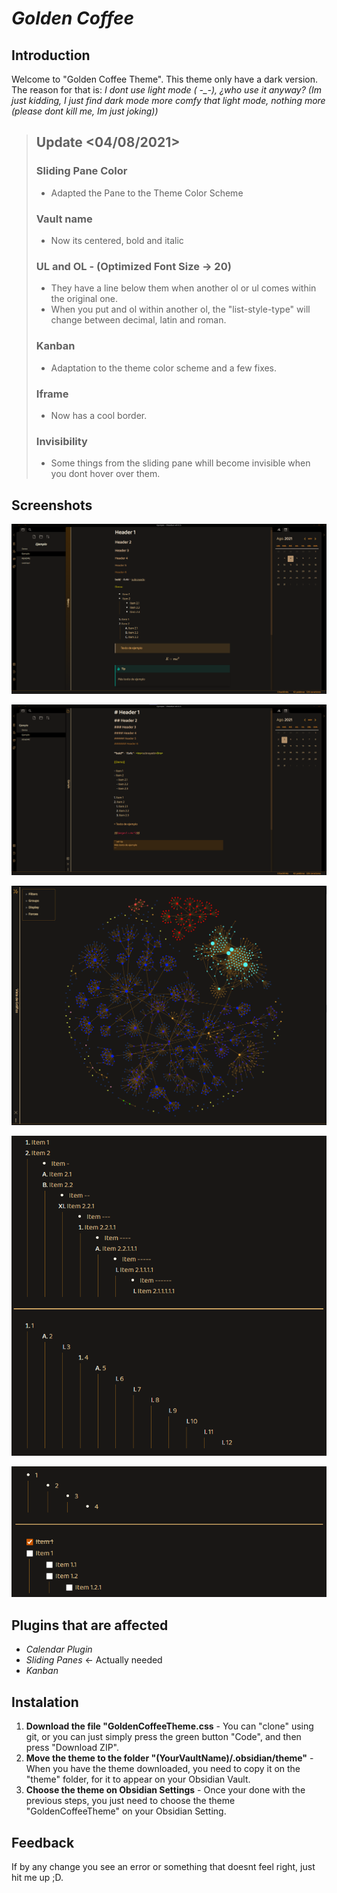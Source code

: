# ***Golden Coffee***

## Introduction

Welcome to "Golden Coffee Theme". This theme only have a dark version. The reason for that is: *I dont use light mode ( -_-), ¿who use it anyway? (Im just kidding, I just find dark mode more comfy that light mode, nothing more (please dont kill me, Im just joking))* 

> ## Update <04/08/2021>
>
> ### Sliding Pane Color
>
> - Adapted the Pane to the Theme Color Scheme
>
> ### Vault name
>
> - Now its centered, bold and italic
>
> ### UL and OL - (Optimized Font Size -> 20)
>
> - They have a line below them when another ol or ul comes within the original one. 
> - When you put and ol within another ol, the "list-style-type" will change between decimal, latin and roman.
>
> ### Kanban
>
> - Adaptation to the theme color scheme and a few fixes.
>
> ### Iframe
> 
> - Now has a cool border.
>
> ### Invisibility
>
> - Some things from the sliding pane whill become invisible when you dont hover over them.


## Screenshots

![](https://github.com/kinmury/GoldenCoffeeTheme/blob/766e0b30bf98918a50b4f95d0811b4ad52e6f109/Screenshots/Screenshot1.png)

![](https://github.com/kinmury/GoldenCoffeeTheme/blob/main/Screenshots/Screenshot2.png)

![](https://github.com/kinmury/GoldenCoffeeTheme/blob/main/Screenshots/Screenshot3.png)

![](https://github.com/kinmury/GoldenCoffeeTheme/blob/main/Screenshots/Screenshot4.png)

![](https://github.com/kinmury/GoldenCoffeeTheme/blob/main/Screenshots/Screenshot5.png)

## Plugins that are affected

- *Calendar Plugin*
- *Sliding Panes* <- Actually needed
- *Kanban*

## Instalation

1. **Download the file "GoldenCoffeeTheme.css** - You can "clone" using git, or you can just simply press the green button "Code", and then press "Download ZIP".
2. **Move the theme to the folder "(YourVaultName)/.obsidian/theme"** - When you have the theme downloaded, you need to copy it on the "theme" folder, for it to appear on your Obsidian Vault.
3. **Choose the theme on Obsidian Settings** - Once your done with the previous steps, you just need to choose the theme "GoldenCoffeeTheme" on your Obsidian Setting.

## Feedback

If by any change you see an error or something that doesnt feel right, just hit me up ;D.
